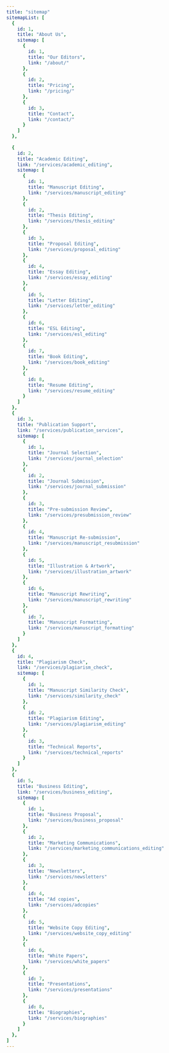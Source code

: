 ```yaml
---
title: "sitemap"
sitemapList: [
  {
    id: 1,
    title: "About Us",
    sitemap: [
      {
        id: 1,
        title: "Our Editors",
        link: "/about/"
      },
      {
        id: 2,
        title: "Pricing",
        link: "/pricing/"
      },
      {
        id: 3,
        title: "Contact",
        link: "/contact/"
      }
    ]
  },
  
  {
    id: 2,
    title: "Academic Editing",
    link: "/services/academic_editing",
    sitemap: [
      {
        id: 1,
        title: "Manuscript Editing",
        link: "/services/manuscript_editing"
      },
      {
        id: 2,
        title: "Thesis Editing",
        link: "/services/thesis_editing"
      },
      {
        id: 3,
        title: "Proposal Editing",
        link: "/services/proposal_editing"
      },
      {
        id: 4,
        title: "Essay Editing",
        link: "/services/essay_editing"
      },
      {
        id: 5,
        title: "Letter Editing",
        link: "/services/letter_editing"
      },
      {
        id: 6,
        title: "ESL Editing",
        link: "/services/esl_editing"
      },
      {
        id: 7,
        title: "Book Editing",
        link: "/services/book_editing"
      },
      {
        id: 8,
        title: "Resume Editing",
        link: "/services/resume_editing"
      }
    ]
  },
  {
    id: 3,
    title: "Publication Support",
    link: "/services/publication_services",
    sitemap: [
      {
        id: 1,
        title: "Journal Selection",
        link: "/services/journal_selection"
      },
      {
        id: 2,
        title: "Journal Submission",
        link: "/services/journal_submission"
      },
      {
        id: 3,
        title: "Pre-submission Review",
        link: "/services/presubmission_review"
      },
      {
        id: 4,
        title: "Manuscript Re-submission",
        link: "/services/manuscript_resubmission"
      },
      {
        id: 5,
        title: "Illustration & Artwork",
        link: "/services/illustration_artwork"
      },
      {
        id: 6,
        title: "Manuscript Rewriting",
        link: "/services/manuscript_rewriting"
      },
      {
        id: 7,
        title: "Manuscript Formatting",
        link: "/services/manuscript_formatting"
      }
    ]
  },
  {
    id: 4,
    title: "Plagiarism Check",
    link: "/services/plagiarism_check",
    sitemap: [
      {
        id: 1,
        title: "Manuscript Similarity Check",
        link: "/services/similarity_check"
      },
      {
        id: 2,
        title: "Plagiarism Editing",
        link: "/services/plagiarism_editing"
      },
      {
        id: 3,
        title: "Technical Reports",
        link: "/services/technical_reports"
      }
    ]
  },
  {
    id: 5,
    title: "Business Editing",
    link: "/services/business_editing",
    sitemap: [
      {
        id: 1,
        title: "Business Proposal",
        link: "/services/business_proposal"
      },
      {
        id: 2,
        title: "Marketing Communications",
        link: "/services/marketing_communications_editing"
      },
      {
        id: 3,
        title: "Newsletters",
        link: "/services/newsletters"
      },
      {
        id: 4,
        title: "Ad copies",
        link: "/services/adcopies"
      },
      {
        id: 5,
        title: "Website Copy Editing",
        link: "/services/website_copy_editing"
      },
      {
        id: 6,
        title: "White Papers",
        link: "/services/white_papers"
      },
      {
        id: 7,
        title: "Presentations",
        link: "/services/presentations"
      },
      {
        id: 8,
        title: "Biographies",
        link: "/services/biographies"
      }
    ]
  },
]
---
```

